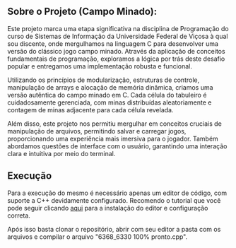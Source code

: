 ## Sobre o Projeto (Campo Minado):
Este projeto marca uma etapa significativa na disciplina de Programação do curso de Sistemas de Informação da Universidade Federal de Viçosa à qual sou discente, onde mergulhamos na linguagem C para desenvolver uma versão do clássico jogo campo minado. Através da aplicação de conceitos fundamentais de programação, exploramos a lógica por trás deste desafio popular e entregamos uma implementação robusta e funcional.

Utilizando os princípios de modularização, estruturas de controle, manipulação de arrays e alocação de memória dinâmica, criamos uma versão autêntica do campo minado em C. Cada célula do tabuleiro é cuidadosamente gerenciada, com minas distribuídas aleatoriamente e contagem de minas adjacente para cada célula revelada.

Além disso, este projeto nos permitiu mergulhar em conceitos cruciais de manipulação de arquivos, permitindo salvar e carregar jogos, proporcionando uma experiência mais imersiva para o jogador. Também abordamos questões de interface com o usuário, garantindo uma interação clara e intuitiva por meio do terminal.

## Execução
Para a execução do mesmo é necessário apenas um editor de código, com suporte a C++ devidamente configurado. Recomendo o tutorial que você pode seguir clicando [aqui](https://www.youtube.com/watch?v=pYcneq-aOaQ&t=324s) para a instalação do editor e configuração correta.

Após isso basta clonar o repositório, abrir com seu editor a pasta com os arquivos e compilar o arquivo "6368_6330 100% pronto.cpp".
